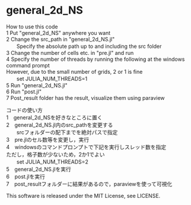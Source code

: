 # general_2d_NS

How to use this code  
1 Put "general_2d_NS" anywhere you want  
2 Change the src_path in "general_2d_NS.jl"  
　　Specify the absolute path up to and including the src folder  
3 Change the number of cells etc. in "pre.jl" and run  
4 Specify the number of threads by running the following at the windows command prompt  
  However, due to the small number of grids, 2 or 1 is fine  
　　set JULIA_NUM_THREADS=1  
5 Run "general_2d_NS.jl"  
6 Run "post.jl"  
7 Post_result folder has the result, visualize them using paraview  
  
コードの使い方  
1　general_2d_NSを好きなところに置く  
2　general_2d_NS.jl内のsrc_pathを変更する  
　　srcフォルダーの配下までを絶対パスで指定  
3　pre.jlのセル数等を変更し，実行  
4　windowsのコマンドプロンプトで下記を実行しスレッド数を指定  
  ただし，格子数が少ないため，2か1でよい  
　　set JULIA_NUM_THREADS=2  
5　general_2d_NS.jlを実行  
6　post.jlを実行  
7　post_resultフォルダーに結果があるので，paraviewを使って可視化  
  
This software is released under the MIT License, see LICENSE.
